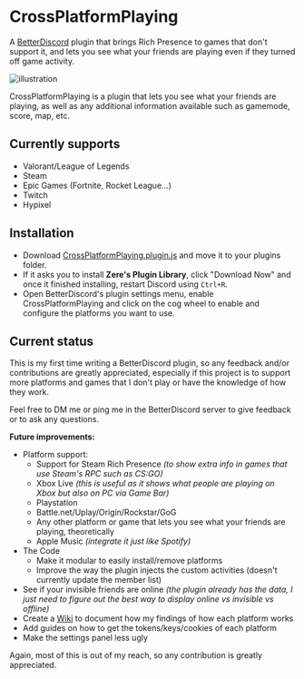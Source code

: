 # CrossPlatformPlaying
A [BetterDiscord](https://betterdiscord.app/) plugin that brings Rich Presence to games that don't support it, and lets you see what your friends are playing even if they turned off game activity.

<img src="https://user-images.githubusercontent.com/20621396/147405144-5b87a3f7-0795-4733-9d0f-6d4d5b78fe72.png" alt="illustration"/>


CrossPlatformPlaying is a plugin that lets you see what your friends are playing, as well as any additional information available such as gamemode, score, map, etc.

## Currently supports
- Valorant/League of Legends
- Steam
- Epic Games (Fortnite, Rocket League...)
- Twitch
- Hypixel

## Installation
- Download [CrossPlatformPlaying.plugin.js](https://github.com/giorgi-o/CrossPlatformPlaying/blob/main/CrossPlatformPlaying.plugin.js) and move it to your plugins folder.
- If it asks you to install **Zere's Plugin Library**, click "Download Now" and once it finished installing, restart Discord using `Ctrl+R`.
- Open BetterDiscord's plugin settings menu, enable CrossPlatformPlaying and click on the cog wheel to enable and configure the platforms you want to use.

## Current status
This is my first time writing a BetterDiscord plugin, so any feedback and/or contributions are greatly appreciated, especially if this project is to support more platforms and games that I don't play or have the knowledge of how they work.

Feel free to DM me or ping me in the BetterDiscord server to give feedback or to ask any questions.

**Future improvements:**
- Platform support:
  - Support for Steam Rich Presence _(to show extra info in games that use Steam's RPC such as CS:GO)_
  - Xbox Live _(this is useful as it shows what people are playing on Xbox but also on PC via Game Bar)_
  - Playstation
  - Battle.net/Uplay/Origin/Rockstar/GoG
  - Any other platform or game that lets you see what your friends are playing, theoretically
  - Apple Music _(integrate it just like Spotify)_
- The Code
  - Make it modular to easily install/remove platforms
  - Improve the way the plugin injects the custom activities (doesn't currently update the member list)
- See if your invisible friends are online _(the plugin already has the data, I just need to figure out the best way to display online vs invisible vs offline)_
- Create a [Wiki](https://github.com/giorgi-o/CrossPlatformPlaying/wiki) to document how my findings of how each platform works
- Add guides on how to get the tokens/keys/cookies of each platform
- Make the settings panel less ugly

Again, most of this is out of my reach, so any contribution is greatly appreciated.
